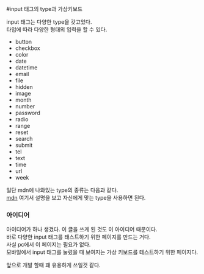 #input 태그의 type과 가상키보드

input 태그는 다양한 type을 갖고있다.  
타입에 따라 다양한 형태의 입력을 할 수 있다.  

- button  
- checkbox  
- color  
- date  
- datetime  
- email  
- file  
- hidden  
- image  
- month  
- number  
- password  
- radio  
- range  
- reset  
- search  
- submit  
- tel  
- text  
- time  
- url  
- week  

일단 mdn에 나와있는 type의 종류는 다음과 같다.  
[mdn](https://developer.mozilla.org/en-US/docs/Web/HTML/Element/input)
 여기서 설명을 보고 자신에게 맞는 type을 사용하면 된다.  

### 아이디어

아이디어가 하나 생겼다.
이 글을 쓰게 된 것도 이 아이디어 때문이다.  
바로 다양한 input 태그를 태스트하기 위한 페이지를 만드는 거다.  
사실 pc에서 이 페이지는 필요가 없다.  
모바일에서 input 태그를 눌렀을 때 보여지는 가상 키보드를 테스트하기 위한 페이지다.  

앞으로 개발 할때 꽤 유용하게 쓰일것 같다. 

